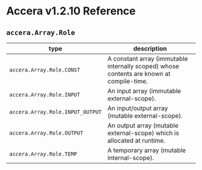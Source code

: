 [//]: # (Project: Accera)
[//]: # (Version: v1.2.10)

# Accera v1.2.10 Reference
## `accera.Array.Role`

type | description
--- | ---
`accera.Array.Role.CONST` | A constant array (immutable internally scoped) whose contents are known at compile-time.
`accera.Array.Role.INPUT` | An input array (immutable external-scope).
`accera.Array.Role.INPUT_OUTPUT` | An input/output array (mutable external-scope).
`accera.Array.Role.OUTPUT` | An output array (mutable external-scope) which is allocated at runtime.
`accera.Array.Role.TEMP` | A temporary array (mutable internal-scope).

<div style="page-break-after: always;"></div>


